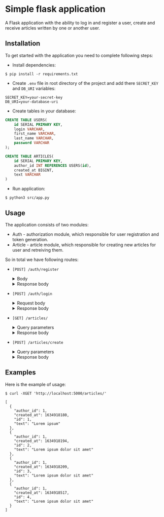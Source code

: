 # Simple flask application

A Flask application with the ability to log in and register a user, create and receive articles written by one or another user.

## Installation

To get started with the application you need to complete following steps:

- Install dependencies:

```shell
$ pip install -r requirements.txt
```

- Create `.env` file in root directory of the project and add there `SECRET_KEY` and `DB_URI` variables:

```
SECRET_KEY=your-secret-key
DB_URI=your-database-uri
```

- Create tables in your database:

```sql
CREATE TABLE USERS(
	id SERIAL PRIMARY KEY,
	login VARCHAR,
	first_name VARCHAR,
	last_name VARCHAR,
	password VARCHAR
);

CREATE TABLE ARTICLES(
	id SERIAL PRIMARY KEY,
	author_id INT REFERENCES USERS(id),
	created_at BIGINT,
	text VARCHAR
)
```

- Run application:

```shell
$ python3 src/app.py
```

## Usage

The application consists of two modules:

- Auth - authorization module, which responsible for user registration and token generation.
- Article - article module, which responsible for creating new articles for user and retreiving them.

So in total we have following routes:

- `[POST] /auth/register`
    <details>
    <summary>Body</summary>

    ```js
    {
        login: String,
        first_name: String,
        last_name: String,
        password: String
    }
    ```
    </details>

    <details>
    <summary>Response body</summary>

    ```js
    {
        id: String,
        login: String,
        first_name: String,
        last_name: String
    }
    ```
    </details>

- `[POST] /auth/login`
    <details>
    <summary>Request body</summary>

    ```js
    {
        login: String,
        password: String
    }
    ```
    </details>

    <details>
    <summary>Response body</summary>

    ```js
    {
        access: String
    }
    ```
    </details>

- `[GET] /articles/`
    <details>
    <summary>Query parameters</summary>

    `[OPTIONAL] author_id: String` - parameters used to retrieve articles written by specific author.
    
    </details>

    <details>
    <summary>Response body</summary>

    ```js
    [
        {
            id: Integer,
            author_id: Integer,
            created_at: Integer,
            text: String
        }
    ]
    ```
    </details>

- `[POST] /articles/create`
    <details>
    <summary>Query parameters</summary>

    `[REQUIRED] token: String` - token that is used to create article for specific user.
    
    </details>

    <details>
    <summary>Response body</summary>

    ```js
    {
        id: Integer,
        author_id: Integer,
        created_at: Integer,
        text: String
    }
    ```
    </details>

## Examples

Here is the example of usage:

```shell
$ curl -XGET 'http://localhost:5000/articles/'

[
  {
    "author_id": 1, 
    "created_at": 1634918180, 
    "id": 1, 
    "text": "Lorem ipsum"
  }, 
  {
    "author_id": 1, 
    "created_at": 1634918194, 
    "id": 2, 
    "text": "Lorem ipsum dolor sit amet"
  }, 
  {
    "author_id": 1, 
    "created_at": 1634918209, 
    "id": 3, 
    "text": "Lorem ipsum dolor sit amet"
  }, 
  {
    "author_id": 1, 
    "created_at": 1634918517, 
    "id": 4, 
    "text": "Lorem ipsum dolor sit amet"
  }
]
```
